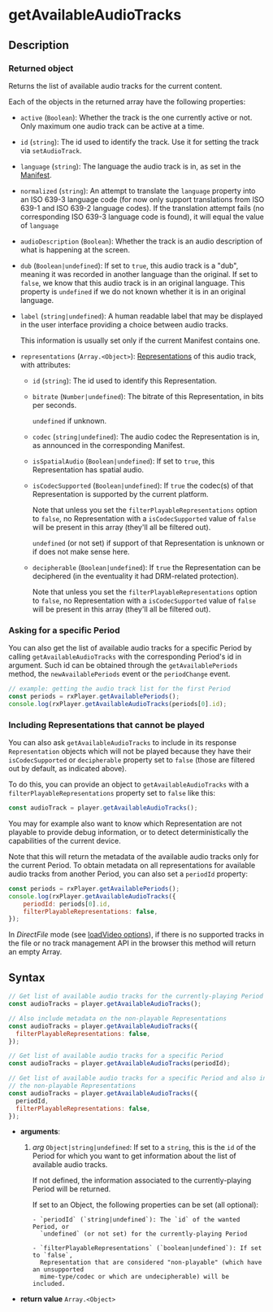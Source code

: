 # getAvailableAudioTracks

## Description

### Returned object

Returns the list of available audio tracks for the current content.

Each of the objects in the returned array have the following properties:

- `active` (`Boolean`): Whether the track is the one currently active or not. Only maximum
  one audio track can be active at a time.

- `id` (`string`): The id used to identify the track. Use it for setting the track via
  `setAudioTrack`.

- `language` (`string`): The language the audio track is in, as set in the
  [Manifest](../../Getting_Started/Glossary.md#manifest).

- `normalized` (`string`): An attempt to translate the `language` property into an ISO
  639-3 language code (for now only support translations from ISO 639-1 and ISO 639-2
  language codes). If the translation attempt fails (no corresponding ISO 639-3 language
  code is found), it will equal the value of `language`

- `audioDescription` (`Boolean`): Whether the track is an audio description of what is
  happening at the screen.

- `dub` (`Boolean|undefined`): If set to `true`, this audio track is a "dub", meaning it
  was recorded in another language than the original. If set to `false`, we know that this
  audio track is in an original language. This property is `undefined` if we do not known
  whether it is in an original language.

- `label` (`string|undefined`): A human readable label that may be displayed in the user
  interface providing a choice between audio tracks.

  This information is usually set only if the current Manifest contains one.

- `representations` (`Array.<Object>`):
  [Representations](../../Getting_Started/Glossary.md#representation) of this audio track,
  with attributes:

  - `id` (`string`): The id used to identify this Representation.

  - `bitrate` (`Number|undefined`): The bitrate of this Representation, in bits per
    seconds.

    `undefined` if unknown.

  - `codec` (`string|undefined`): The audio codec the Representation is in, as announced
    in the corresponding Manifest.

  - `isSpatialAudio` (`Boolean|undefined`): If set to `true`, this Representation has
    spatial audio.

  - `isCodecSupported` (`Boolean|undefined`): If `true` the codec(s) of that
    Representation is supported by the current platform.

    Note that unless you set the `filterPlayableRepresentations` option to `false`, no
    Representation with a `isCodecSupported` value of `false` will be present in this
    array (they'll all be filtered out).

    `undefined` (or not set) if support of that Representation is unknown or if does not
    make sense here.

  - `decipherable` (`Boolean|undefined`): If `true` the Representation can be deciphered
    (in the eventuality it had DRM-related protection).

    Note that unless you set the `filterPlayableRepresentations` option to `false`, no
    Representation with a `isCodecSupported` value of `false` will be present in this
    array (they'll all be filtered out).

### Asking for a specific Period

You can also get the list of available audio tracks for a specific Period by calling
`getAvailableAudioTracks` with the corresponding Period's id in argument. Such id can be
obtained through the `getAvailablePeriods` method, the `newAvailablePeriods` event or the
`periodChange` event.

```js
// example: getting the audio track list for the first Period
const periods = rxPlayer.getAvailablePeriods();
console.log(rxPlayer.getAvailableAudioTracks(periods[0].id);
```

### Including Representations that cannot be played

You can also ask `getAvailableAudioTracks` to include in its response `Representation`
objects which will not be played because they have their `isCodecSupported` or
`decipherable` property set to `false` (those are filtered out by default, as indicated
above).

To do this, you can provide an object to `getAvailableAudioTracks` with a
`filterPlayableRepresentations` property set to `false` like this:

```js
const audioTrack = player.getAvailableAudioTracks();
```

You may for example also want to know which Representation are not playable to provide
debug information, or to detect deterministically the capabilities of the current device.

Note that this will return the metadata of the available audio tracks only for the current
Period. To obtain metadata on all representations for available audio tracks from another
Period, you can also set a `periodId` property:

```js
const periods = rxPlayer.getAvailablePeriods();
console.log(rxPlayer.getAvailableAudioTracks({
    periodId: periods[0].id,
    filterPlayableRepresentations: false,
});
```

<div class="warning">
In <i>DirectFile</i> mode (see <a
href="../Loading_a_Content.md#transport">loadVideo options</a>), if there is no
supported tracks in the file or no track management API in the browser this
method will return an empty Array.
</div>

## Syntax

```js
// Get list of available audio tracks for the currently-playing Period
const audioTracks = player.getAvailableAudioTracks();

// Also include metadata on the non-playable Representations
const audioTracks = player.getAvailableAudioTracks({
  filterPlayableRepresentations: false,
});

// Get list of available audio tracks for a specific Period
const audioTracks = player.getAvailableAudioTracks(periodId);

// Get list of available audio tracks for a specific Period and also include metadata on
// the non-playable Representations
const audioTracks = player.getAvailableAudioTracks({
  periodId,
  filterPlayableRepresentations: false,
});
```

- **arguments**:

  1.  _arg_ `Object|string|undefined`: If set to a `string`, this is the `id` of the
      Period for which you want to get information about the list of available audio
      tracks.

      If not defined, the information associated to the currently-playing Period will be
      returned.

      If set to an Object, the following properties can be set (all optional):

          - `periodId` (`string|undefined`): The `id` of the wanted Period, or
            `undefined` (or not set) for the currently-playing Period

          - `filterPlayableRepresentations` (`boolean|undefined`): If set to `false`,
            Representation that are considered "non-playable" (which have an unsupported
            mime-type/codec or which are undecipherable) will be included.

- **return value** `Array.<Object>`
